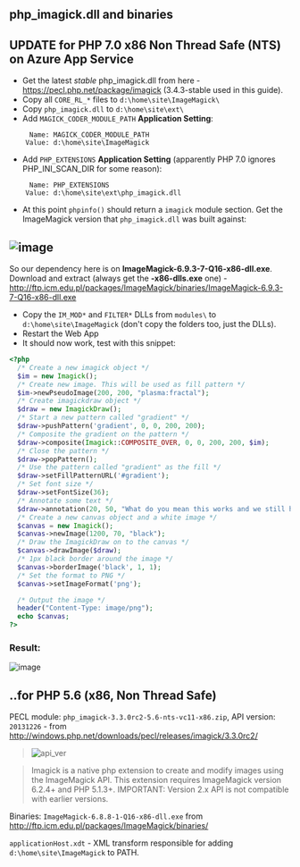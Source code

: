 php_imagick.dll and binaries
----------------------------

## UPDATE for PHP 7.0 x86 Non Thread Safe (NTS) on Azure App Service

- Get the latest *stable* php_imagick.dll from here - https://pecl.php.net/package/imagick (3.4.3-stable used in this guide).
- Copy all `CORE_RL_*` files to `d:\home\site\ImageMagick\`
- Copy `php_imagick.dll` to `d:\home\site\ext\`
- Add `MAGICK_CODER_MODULE_PATH` **Application Setting**:
```
     Name: MAGICK_CODER_MODULE_PATH
    Value: d:\home\site\ImageMagick
```

- Add `PHP_EXTENSIONS` **Application Setting** (apparently PHP 7.0 ignores PHP_INI_SCAN_DIR for some reason):
```    
     Name: PHP_EXTENSIONS
    Value: d:\home\site\ext\php_imagick.dll
```
- At this point `phpinfo()` should return a `imagick` module section. Get the ImageMagick version that `php_imagick.dll` was built against:

## ![image](https://cloud.githubusercontent.com/assets/6472374/25127940/802a8956-2440-11e7-9b68-60e7e678a49b.png)

So our dependency here is on **ImageMagick-6.9.3-7-Q16-x86-dll.exe**.
Download and extract (always get the **-x86-dlls.exe** one) - http://ftp.icm.edu.pl/packages/ImageMagick/binaries/ImageMagick-6.9.3-7-Q16-x86-dll.exe

- Copy the `IM_MOD*` and `FILTER*` DLLs from `modules\` to `d:\home\site\ImageMagick` (don't copy the folders too, just the DLLs).
- Restart the Web App
- It should now work, test with this snippet:

```php
<?php
  /* Create a new imagick object */
  $im = new Imagick();
  /* Create new image. This will be used as fill pattern */
  $im->newPseudoImage(200, 200, "plasma:fractal");
  /* Create imagickdraw object */
  $draw = new ImagickDraw();
  /* Start a new pattern called "gradient" */
  $draw->pushPattern('gradient', 0, 0, 200, 200);
  /* Composite the gradient on the pattern */
  $draw->composite(Imagick::COMPOSITE_OVER, 0, 0, 200, 200, $im);
  /* Close the pattern */
  $draw->popPattern();
  /* Use the pattern called "gradient" as the fill */
  $draw->setFillPatternURL('#gradient');
  /* Set font size */
  $draw->setFontSize(36);
  /* Annotate some text */
  $draw->annotation(20, 50, "What do you mean this works and we still have daylight left???!!?");
  /* Create a new canvas object and a white image */
  $canvas = new Imagick();
  $canvas->newImage(1200, 70, "black");
  /* Draw the ImagickDraw on to the canvas */
  $canvas->drawImage($draw);
  /* 1px black border around the image */
  $canvas->borderImage('black', 1, 1);
  /* Set the format to PNG */
  $canvas->setImageFormat('png');

  /* Output the image */
  header("Content-Type: image/png");
  echo $canvas;
?>
```

### Result:

![image](https://cloud.githubusercontent.com/assets/6472374/25129674/ae189d10-2447-11e7-9a5b-d75ee20653db.png)



## ..for PHP 5.6 (x86, Non Thread Safe)

PECL module: `php_imagick-3.3.0rc2-5.6-nts-vc11-x86.zip`, API version: `20131226` - from http://windows.php.net/downloads/pecl/releases/imagick/3.3.0rc2/
>![api_ver](https://raw.githubusercontent.com/snobu/php-imagick-webapps/master/screenshots-from-portal/imagick_api_ver.png "api_ver")


>Imagick is a native php extension to create and modify images using the ImageMagick API.
>This extension requires ImageMagick version 6.2.4+ and PHP 5.1.3+.
>IMPORTANT: Version 2.x API is not compatible with earlier versions.

Binaries: `ImageMagick-6.8.8-1-Q16-x86-dll.exe` from http://ftp.icm.edu.pl/packages/ImageMagick/binaries/

`applicationHost.xdt` - XML transform responsible for adding `d:\home\site\ImageMagick` to PATH.
